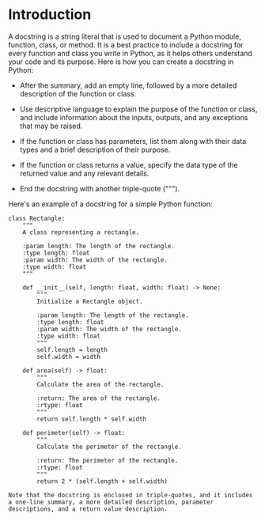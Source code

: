 # Introduction
A docstring is a string literal that is used to document a Python module, function, class, or method. 
It is a best practice to include a docstring for every function and class you write in Python, as it helps others 
understand your code and its purpose. Here is how you can create a docstring in Python:
- After the summary, add an empty line, followed by a more detailed description of the function or class.

- Use descriptive language to explain the purpose of the function or class, and include information about the inputs, 
outputs, and any exceptions that may be raised.

- If the function or class has parameters, list them along with their data types and a brief description of their purpose.

- If the function or class returns a value, specify the data type of the returned value and any relevant details.

- End the docstring with another triple-quote (""").

Here's an example of a docstring for a simple Python function:
```
class Rectangle:
    """
    A class representing a rectangle.

    :param length: The length of the rectangle.
    :type length: float
    :param width: The width of the rectangle.
    :type width: float
    """

    def __init__(self, length: float, width: float) -> None:
        """
        Initialize a Rectangle object.

        :param length: The length of the rectangle.
        :type length: float
        :param width: The width of the rectangle.
        :type width: float
        """
        self.length = length
        self.width = width

    def area(self) -> float:
        """
        Calculate the area of the rectangle.

        :return: The area of the rectangle.
        :rtype: float
        """
        return self.length * self.width

    def perimeter(self) -> float:
        """
        Calculate the perimeter of the rectangle.

        :return: The perimeter of the rectangle.
        :rtype: float
        """
        return 2 * (self.length + self.width)
```

``` commandline
Note that the docstring is enclosed in triple-quotes, and it includes a one-line summary, a more detailed description, parameter descriptions, and a return value description.
```
